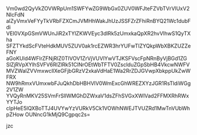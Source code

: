 Vm0wd2QyVkZOVWRpUm1SWFYwZG9WbGx0ZUV0WFJteFZVbTVrVlUxV2NIcFdN
alZyVmxVeFYyTkVRbFZXCmJVMHhWakJhUzJSSFZrZFhiRnBYQ21Wc1dubFdi
VEI0VXpGSmVWUnJiR2xTYlZKWVEyc3dlRk5zUmxkaQpXR2hvVlhwS1QyTXha
SFZTYkdScFVteHdkMUV5ZUV0ak1rcEZWR3hrYUFwTlZYQkpWbXBKZUZZeFNY
aGoKUld4WFlrZFNjRlZ0TlVOV1ZrVjVUVlYwVTJKSFVscFpNRnByVjBGd1ZG
SlZjRVpXYlhSVFV6RlZlRk51ClNrOEtWbTFTV0ZsclduZGpSbHB4VkcwNWFV
MVZWalZVVmxwcllXeGFjbGRzV2xkaVdHaE1Wa2RrZDJGVwpXbkppUkZwWFRX
NW9hRmxVUmxwbFJuQkhDbHBHVlV0WmExcGhWREZXYzJGR1RsTldiWGg2V1ZW
YVQyRnMKV25SVmFrSllWMGhDZWxaV1dsZFhSVGxXWlVad2FFMXRhRWxYYTJo
clpHeE5lQXBoTTJ4UVYwYzVURkV5Ck1VOWhNWEJTVUZRd1MwTnVUbWhpZHow
OUNncG1kMjQ9Cgpqc2s=

jzc